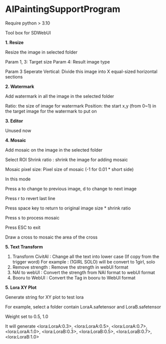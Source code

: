 # AIPaintingSupportProgram
Require python &gt; 3.10


Tool box for SDWebUI

**1. Resize**

Resize the image in selected folder

Param 1, 3: Target size
Param 4: Result image type

Param 3 Seperate Vertical: Divide this image into X equal-sized horizontal sections

**2. Watermark**

Add watermark in all the image in the selected folder

Ratio: the size of image for watermark
Position: the start x,y (from 0~1) in the target image for the watermark to put on

**3. Editor**

Unused now

**4. Mosaic**

Add mosaic on the image in the selected folder

Select ROI Shrink ratio : shrink the image for adding mosaic

Mosaic pixel size: Pixel size of mosaic (-1 for 0.01 * short side)

In this mode

Press a to change to previous image, d to change to next image

Press r to revert last line

Press space key to return to original image size * shrink ratio

Press s to process mosaic

Press ESC to exit

Draw a cross to mosaic the area of the cross

**5. Text Transform**

  1. Transform CivitAI : Change all the text into lower case (If copy from the trigger word)
                        For example : (1GIRL SOLO) will be convert to 1girl, solo
  2. Remove strength : Remove the strength in webUI format
  3. NAI to webUI : Convert the strength from NAI format to webUI format
  4. Booru to WebUI : Convert the Tag in booru to WebUI format

**5. Lora XY Plot**

Generate string for XY plot to test lora

For example, select a folder contain LoraA.safetensor and LoraB.safetensor

Weight set to 0.5, 1.0

It will generate &lt;lora:LoraA:0.3&gt;, &lt;lora:LoraA:0.5&gt;, &lt;lora:LoraA:0.7&gt;, &lt;lora:LoraA:1.0&gt;, &lt;lora:LoraB:0.3&gt;, &lt;lora:LoraB:0.5&gt;, &lt;lora:LoraB:0.7&gt;, &lt;lora:LoraB:1.0&gt;
